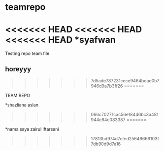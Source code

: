 # teamrepo
<<<<<<< HEAD
<<<<<<< HEAD
<<<<<<< HEAD
*syafwan
=======
Testing repo team file
## horeyyy
>>>>>>> 7d5ade787231cece9464bdae0b7946d9a7b3ff26
=======

 TEAM REPO
 
 *shazliana aslan
>>>>>>> 066c70271cac56e18446bc3a481944c64c083387
=======

*nama saya zairul iftarsani
>>>>>>> 17813bd974d7cfed25646666103f7db90d9d7a16
